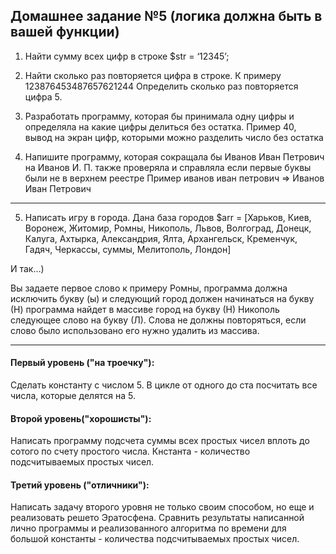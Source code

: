 
## Домашнее задание №5 (логика должна быть в вашей функции)

1. Найти сумму всех цифр в строке $str = ‘12345’;

2. Найти сколько раз повторяется цифра в строке. К примеру 123876453487657621244
Определить сколько раз повторяется цифра 5.

3. Разработать программу, которая бы принимала одну цифры и определяла  на какие цифры делиться без остатка. Пример 40, вывод на экран цифр, которыми можно разделить число без остатка

4. Напишите программу, которая сокращала бы Иванов Иван Петрович на  Иванов И. П.
также проверяла и справляла если первые буквы были не в верхнем реестре Пример иванов иван петрович => Иванов Иван Петрович
--------------------
5. Написать игру в города. Дана база городов
$arr = \[Харьков, Киев, Воронеж, Житомир, Ромны, Никополь, Львов, Волгоград, Донецк, Калуга, Ахтырка, Александрия, Ялта, Архангельск, Кременчук, Гадяч, Черкассы, суммы, Мелитополь, Лондон]

И так…) 

Вы задаете первое слово к примеру Ромны, программа должна исключить букву (ы) и следующий город должен начинаться на букву (Н) программа найдет в массиве город на букву (Н) Никополь следующее слово на букву (Л). Слова не должны повторяться, если слово было использовано его нужно удалить из массива.

---------------------



#### Первый уровень ("на троечку"):
Сделать константу с числом 5. В цикле от одного до ста посчитать все числа, которые делятся на 5.

#### Второй уровень("хорошисты"):
Написать программу подсчета суммы всех простых чисел вплоть до сотого по счету простого числа. Кнстанта - количество подсчитываемых простых чисел.

#### Третий уровень ("отличники"):
Написать задачу второго уровня не только своим способом, но еще и реализовать решето Эратосфена. Сравнить результаты написанной лично программы и реализованного алгоритма по времени для большой константы - количества подсчитываемых простых чисел.
